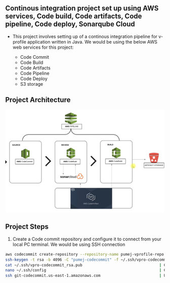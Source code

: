 ## Continous integration project set up using AWS services, Code build, Code artifacts, Code pipeline, Code deploy, Sonarqube Cloud

- This project involves setting up of a continous integration pipeline for v-profile application written in Java. We would be using the below AWS web services for this project:

    - Code Commit 
    - Code Build
    - Code Artifacts
    - Code Pipeline
    - Code Deploy 
    - S3 storage
    
## Project Architecture 

![alt text](pictures/image.png)

## Project Steps 

1) Create a Code commit repository and configure it to connect from your local PC terminal. We would be using SSH connection

```bash
aws codecommit create-repository --repository-name pumej-vprofile-repo --repository-description "Repository for vprofile java project"
ssh-keygen -t rsa -b 4096 -C "pumej-codecommit" -f ~/.ssh/vpro-codecommit_rsa
cat ~/.ssh/vpro-codecommit_rsa.pub                                  | Cat the pub key and upload it under the SSH section of your IAM user. 
nano ~/.ssh/config                                                  | Create a ssh config file for codecommit and update file with the generated ssh key from console. 
ssh git-codecommit.us-east-1.amazonaws.com                          | Use this to confirm authentication to the repo. 
```